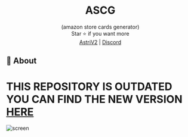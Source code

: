 <div align="center">

# ASCG

</div>
<div align="center">
  (amazon store cards generator) <br>
  Star ⭐ if you want more <br>
  <a href="https://github.com/astros3x/Astri/">AstriV2</a> | <a href="https://discord.gg/astri">Discord</a>
</div>

## 📍 About
# THIS REPOSITORY IS OUTDATED YOU CAN FIND THE NEW VERSION [HERE](https://github.com/astros3x/Astri)

![screen](https://user-images.githubusercontent.com/87500882/234219025-7627b1e4-8815-46b5-835a-97c66380ee96.png)

